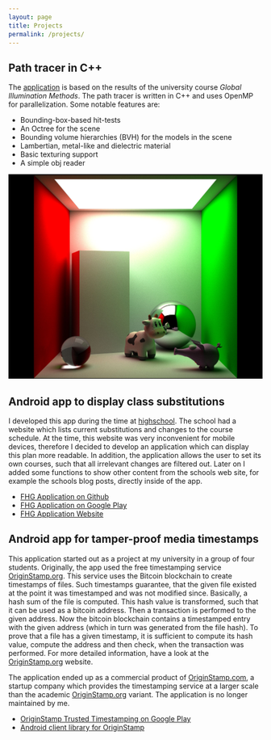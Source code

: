 ```yaml
---
layout: page
title: Projects
permalink: /projects/
---
```


## Path tracer in C++

The [application][pt-github] is based on the results of the university course _Global Illumination Methods_. The
path tracer is written in C++ and uses OpenMP for parallelization. Some notable features are:

- Bounding-box-based hit-tests
- An Octree for the scene
- Bounding volume hierarchies (BVH) for the models in the scene
- Lambertian, metal-like and dielectric material
- Basic texturing support
- A simple obj reader

![Path tracer example output](/assets/images/path_tracer_example.jpg)

## Android app to display class substitutions

I developed this app during the time at [highschool][fhg-website]. The school had a website which lists current substitutions and changes to the course schedule. At the time, this website was very inconvenient for mobile devices, therefore I decided to develop an application which can display this plan more readable.
In addition, the application allows the user to set its own courses, such that all irrelevant changes are filtered out.
Later on I added some functions to show other content from the schools web site, for example the schools blog posts, directly inside of the app.

- [FHG Application on Github][fhg-app-github]
- [FHG Application on Google Play][fhg-app-playstore]
- [FHG Application Website][fhg-app-website]

## Android app for tamper-proof media timestamps

This application started out as a project at my university in a group of four students. Originally, the app used the free timestamping service [OriginStamp.org][os-org]. This service uses the Bitcoin blockchain to create timestamps of files. Such timestamps guarantee, that the given file existed at the point it was timestamped and was not modified since. Basically, a hash sum of the file is computed. This hash value is transformed, such that it can be used as a bitcoin address. Then a transaction is performed to the given address. Now the bitcoin blockchain contains a timestamped entry with the given address (which in turn was generated from the file hash). To prove that a file has a given timestamp, it is sufficient to compute its hash value, compute the address and then check, when the transaction was performed. For more detailed information, have a look at the [OriginStamp.org][os-org] website.

The application ended up as a commercial product of [OriginStamp.com][os-com], a startup company which provides the timestamping service at a larger scale than the academic [OriginStamp.org][os-org] variant. The application is no longer maintained by me.

- [OriginStamp Trusted Timestamping on Google Play][os-app-playstore]
- [Android client library for OriginStamp][os-client-lib]

[fhg-website]:          https://fhg-radolfzell.de
[fhg-app-playstore]:    https://play.google.com/store/apps/details?id=xyz.jbapps.vplan
[fhg-app-github]:       https://github.com/JBamberger/fhg-android-app
[fhg-app-website]:       https://www.jbamberger.de/fhg-android-app/

[os-org]:               https://originstamp.org
[os-com]:               https://originstamp.com
[os-app-playstore]:     https://play.google.com/store/apps/details?id=kn.uni.isg.evidenceapp
[os-client-lib]:        https://github.com/JBamberger/originstamp-android-api

[pt-github]:            https://github.com/JBamberger/global-illumination
